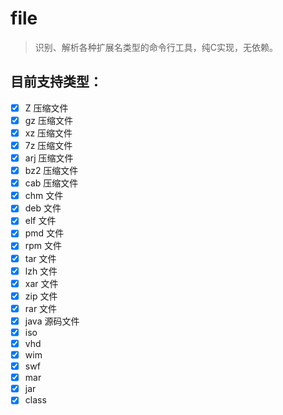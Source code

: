 # file

> 识别、解析各种扩展名类型的命令行工具，纯C实现，无依赖。

## 目前支持类型：

- [x] Z 压缩文件
- [x] gz 压缩文件
- [x] xz 压缩文件
- [x] 7z 压缩文件
- [x] arj 压缩文件
- [x] bz2 压缩文件
- [x] cab 压缩文件
- [x] chm 文件
- [x] deb 文件
- [x] elf 文件
- [x] pmd 文件
- [x] rpm 文件
- [x] tar 文件
- [x] lzh 文件
- [x] xar 文件
- [x] zip 文件
- [x] rar 文件
- [x] java 源码文件
- [x] iso
- [x] vhd
- [x] wim
- [x] swf
- [x] mar
- [x] jar
- [x] class
